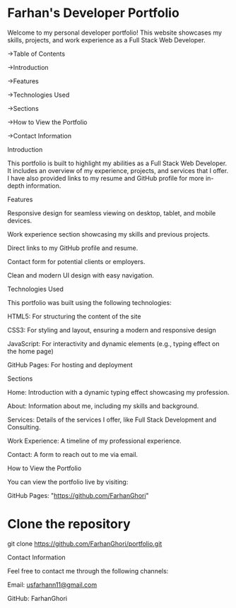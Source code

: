 # Farhan's Developer Portfolio


Welcome to my personal developer portfolio! This website showcases my skills, projects, and work experience as a Full Stack Web Developer.

->Table of Contents

->Introduction

->Features

->Technologies Used

->Sections

->How to View the Portfolio

->Contact Information

Introduction

This portfolio is built to highlight my abilities as a Full Stack Web Developer. It includes an overview of my experience, projects, and services that I offer. I have also provided links to my resume and GitHub profile for more in-depth information.

Features

Responsive design for seamless viewing on desktop, tablet, and mobile devices.

Work experience section showcasing my skills and previous projects.

Direct links to my GitHub profile and resume.

Contact form for potential clients or employers.

Clean and modern UI design with easy navigation.

Technologies Used

This portfolio was built using the following technologies:

HTML5: For structuring the content of the site

CSS3: For styling and layout, ensuring a modern and responsive design

JavaScript: For interactivity and dynamic elements (e.g., typing effect on the home page)

GitHub Pages: For hosting and deployment

Sections

Home: Introduction with a dynamic typing effect showcasing my profession.

About: Information about me, including my skills and background.

Services: Details of the services I offer, like Full Stack Development and Consulting.

Work Experience: A timeline of my professional experience.

Contact: A form to reach out to me via email.

How to View the Portfolio

You can view the portfolio live by visiting:

GitHub Pages: "https://github.com/FarhanGhori"

# Clone the repository

git clone https://github.com/FarhanGhori/portfolio.git

Contact Information

Feel free to contact me through the following channels:

Email: usfarhann11@gmail.com

GitHub: FarhanGhori
